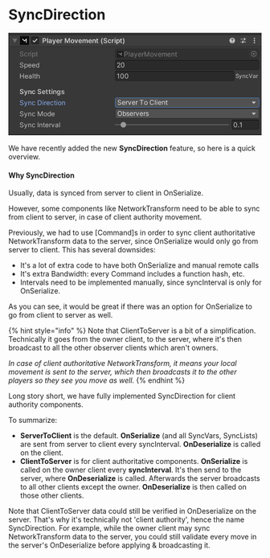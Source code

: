 # SyncDirection

![](<../../.gitbook/assets/2022-10-18 - SyncDirection.png>)

We have recently added the new **SyncDirection** feature, so here is a quick overview.

#### Why SyncDirection

Usually, data is synced from server to client in OnSerialize.

However, some components like NetworkTransform need to be able to sync from client to server, in case of client authority movement.

Previously, we had to use \[Command]s in order to sync client authoritative NetworkTransform data to the server, since OnSerialize would only go from server to client. This has several downsides:

* It's a lot of extra code to have both OnSerialize and manual remote calls
* It's extra Bandwidth: every Command includes a function hash, etc.
* Intervals need to be implemented manually, since syncInterval is only for OnSerialize.

As you can see, it would be great if there was an option for OnSerialize to go from client to server as well.&#x20;

{% hint style="info" %}
Note that ClientToServer is a bit of a simplification. Technically it goes from the owner client, to the server, where it's then broadcast to all the other observer clients which aren't owners.&#x20;

_In case of client authoritative NetworkTransform, it means your local movement is sent to the server, which then broadcasts it to the other players so they see you move as well._
{% endhint %}

Long story short, we have fully implemented SyncDirection for client authority components.

To summarize:

* **ServerToClient** is the default. **OnSerialize** (and all SyncVars, SyncLists) are sent from server to client every syncInterval. **OnDeserialize** is called on the client.
* **ClientToServer** is for client authoritative components. **OnSerialize** is called on the owner client every **syncInterval**. It's then send to the server, where **OnDeserialize** is called. Afterwards the server broadcasts to all other clients except the owner. **OnDeserialize** is then called on those other clients.

Note that ClientToServer data could still be verified in OnDeserialize on the server. That's why it's technically not 'client authority', hence the name SyncDirection. For example, while the owner client may sync NetworkTransform data to the server, you could still validate every move in the server's OnDeserialize before applying & broadcasting it.
